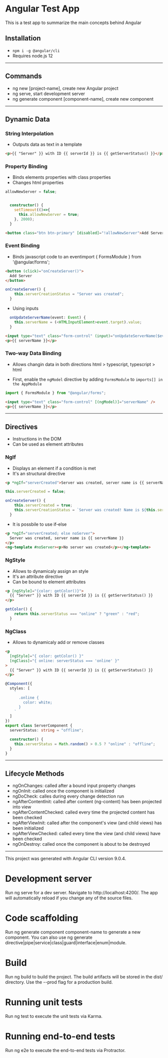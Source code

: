 # Angular Test App

This is a test app to summarize the main concepts behind Angular

## Installation

- `npm i -g @angular/cli`
- Requires node.js 12

---

## Commands

- ng new [project-name], create new Angular project
- ng serve, start development server
- ng generate component [component-name], create new component

---

## Dynamic Data

### String Interpolation

- Outputs data as text in a template

```html
<p>{{ "Server" }} with ID {{ serverId }} is {{ getServerStatus() }}</p>
```

### Property Binding

- Binds elements properties with class properties
- Changes html properties

```typescript
allowNewServer = false;


  constructor() {
    setTimeout(()=>{
      this.allowNewServer = true;
    }, 2000);
  }
```

```html
<button class="btn btn-primary" [disabled]="!allowNewServer">Add Server</button>
```

### Event Binding

- Binds javascript code to an eventimport { FormsModule } from '@angular/forms';

```html
<button (click)="onCreateServer()">
  Add Server
</button>
```

```typescript
onCreateServer() {
    this.serverCreationStatus = "Server was created";
  }
```

- Using inputs

```typescript
  onUpdateServerName(event: Event) {
    this.serverName = (<HTMLInputElement>event.target).value;
  }
```

```html
<input type="text" class="form-control" (input)="onUpdateServerName($event)" />
<p>{{ serverName }}</p>
```

### Two-way Data Binding

- Allows changin data in both directions html > typescript, typescript > html

- First, enable the `ngModel` directive by adding `FormsModule` to `imports[] in the AppModule`

```typescript
import { FormsModule } from "@angular/forms";
```

```html
<input type="text" class="form-control" [(ngModel)]="serverName" />
<p>{{ serverName }}</p>
```

---

## Directives

- Instructions in the DOM
- Can be used as element attributes

### NgIf

- Displays an element if a condition is met
- It's an structural directive

```html
<p *ngIf="serverCreated">Server was created, server name is {{ serverName }}</p>
```

```typescript
this.serverCreated = false;

onCreateServer() {
    this.serverCreated = true;
    this.serverCreationStatus = `Server was created! Name is ${this.serverName}`;
  }
```

- It is possbile to use if-else

```html
<p *ngIf="serverCreated; else noServer">
  Server was created, server name is {{ serverName }}
</p>
<ng-template #noServer><p>No server was created</p></ng-template>
```

### NgStyle

- Allows to dynamicaly assign an style
- It's an attribute directive
- Can be bound to element attributes

```html
<p [ngStyle]="{color: getColor()}">
  {{ "Server" }} with ID {{ serverId }} is {{ getServerStatus() }}
</p>
```

```typescript
getColor() {
    return this.serverStatus === "online" ? "green" : "red";
  }
```

### NgClass

- Allows to dynamicaly add or remove classes

```html
<p
  [ngStyle]="{ color: getColor() }"
  [ngClass]="{ online: serverStatus === 'online' }"
>
  {{ "Server" }} with ID {{ serverId }} is {{ getServerStatus() }}
</p>
```

```typescript
@Component({
  styles: [
    `
      .online {
        color: white;
      }
    `
  ]
})
export class ServerComponent {
  serverStatus: string = "offline";

  constructor() {
    this.serverStatus = Math.random() > 0.5 ? "online" : "offline";
  }
}
```

---

## Lifecycle Methods

- ngOnChanges: called after a bound input property changes
- ngOnInit: called once the component is initialized
- ngDoCheck: calles during every change detection run
- ngAfterContentInit: called after content (ng-content) has been projected into view
- ngAfterContentChecked: called every time the projected content has been checked
- ngAfterViewInit: called after the component's view (and child views) has been initialized
- ngAfterViewChecked: called every time the view (and child views) have been checked
- ngOnDestroy: called once the component is about to be destroyed

---

This project was generated with Angular CLI version 9.0.4.

# Development server

Run ng serve for a dev server. Navigate to http://localhost:4200/. The app will automatically reload if you change any of the source files.

# Code scaffolding

Run ng generate component component-name to generate a new component. You can also use ng generate directive|pipe|service|class|guard|interface|enum|module.

# Build

Run ng build to build the project. The build artifacts will be stored in the dist/ directory. Use the --prod flag for a production build.

# Running unit tests

Run ng test to execute the unit tests via Karma.

# Running end-to-end tests

Run ng e2e to execute the end-to-end tests via Protractor.
